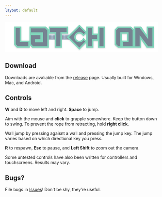 ```yaml
---
layout: default
---
```


![Latch-On](https://raw.githubusercontent.com/NotWoods/latch-on/master/Assets/Static%20Assets/Sprites/UI/Logo.png)

## Download
Downloads are avaliable from the [release](https://github.com/NotWoods/latch-on/releases) page.
Usually built for Windows, Mac, and Android.

## Controls
**W** and **D** to move left and right.
**Space** to jump.

Aim with the mouse and **click** to grapple somewhere.
Keep the button down to swing.
To prevent the rope from retracting, hold **right click**.

Wall jump by pressing agaisnt a wall and pressing the jump key.
The jump varies based on which directional key you press.

**R** to respawn, **Esc** to pause, and **Left Shift** to zoom out the camera.

Some untested controls have also been written for controllers and touchscreens. Results may vary.

## Bugs?
File bugs in [Issues](https://github.com/NotWoods/latch-on/issues)! Don't be shy, they're useful.
